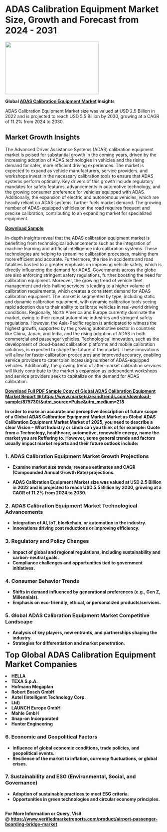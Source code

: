 <H1>ADAS Calibration Equipment Market Size, Growth and Forecast from 2024 - 2031</H1><img class="aligncenter size-medium wp-image-584254" src="https://thirdeyenews.in/wp-content/uploads/2024/09/Global-Market-Research-300x168.jpeg" alt="" width="300" height="168" /><p><strong>Global&nbsp;<a href="https://www.marketsizeandtrends.com/download-sample/875730/&amp;utm_source=Pulse&amp;utm_medium=218">ADAS Calibration Equipment Market</a> Insights</strong></p><p>ADAS Calibration Equipment Market size was valued at USD 2.5 Billion in 2022 and is projected to reach USD 5.5 Billion by 2030, growing at a CAGR of 11.2% from 2024 to 2030.</p><p><h2>Market Growth Insights</h2> <p>The Advanced Driver Assistance Systems (ADAS) calibration equipment market is poised for substantial growth in the coming years, driven by the increasing adoption of ADAS technologies in vehicles and the rising demand for safer, more efficient driving experiences. The market is expected to expand as vehicle manufacturers, service providers, and workshops invest in the necessary calibration tools to ensure that ADAS systems perform optimally. Key drivers of this growth include regulatory mandates for safety features, advancements in automotive technology, and the growing consumer preference for vehicles equipped with ADAS. Additionally, the expansion of electric and autonomous vehicles, which are heavily reliant on ADAS systems, further fuels market demand. The growing number of ADAS-equipped vehicles on the road requires frequent and precise calibration, contributing to an expanding market for specialized equipment.</p> <p><strong><a href="#">Download Sample</a></strong></p> <p>In-depth insights reveal that the ADAS calibration equipment market is benefiting from technological advancements such as the integration of machine learning and artificial intelligence into calibration systems. These technologies are helping to streamline calibration processes, making them more efficient and accurate. Furthermore, the rise in accidents and road fatalities has led to a greater emphasis on improving vehicle safety, which is directly influencing the demand for ADAS. Governments across the globe are also enforcing stringent safety regulations, further boosting the need for calibration equipment. Moreover, the growing trend of vehicle fleet management and ride-hailing services is leading to a higher volume of calibration requirements, which creates a consistent demand for ADAS calibration equipment. The market is segmented by type, including static and dynamic calibration equipment, with dynamic calibration tools seeing rapid adoption due to their ability to calibrate vehicles in real-world driving conditions. Regionally, North America and Europe currently dominate the market, owing to their robust automotive industries and stringent safety regulations. However, the Asia-Pacific region is anticipated to witness the highest growth, supported by the growing automotive sector in countries like China, Japan, and India, and the rising adoption of ADAS in both commercial and passenger vehicles. Technological innovation, such as the development of cloud-based calibration platforms and mobile calibration solutions, is expected to shape the future of the market. These innovations will allow for faster calibration procedures and improved accuracy, enabling service providers to cater to an increasing number of ADAS-equipped vehicles. Additionally, the growing trend of after-market calibration services will likely contribute to the market's expansion as independent workshops and service providers seek to capitalize on the demand for ADAS calibration. <p><strong><a href="#"></p><p><span class=""><strong>Download Full PDF Sample Copy of Global ADAS Calibration Equipment Market Report</strong> @ <a href="https://www.marketsizeandtrends.com/download-sample/875730/&amp;utm_source=Pulse&amp;utm_medium=218" target="_blank">https://www.marketsizeandtrends.com/download-sample/875730/&amp;utm_source=Pulse&amp;utm_medium=218</a></span></p><p>In order to make an accurate and perceptive description of future scope of a Global&nbsp;ADAS Calibration Equipment Market Market as Global&nbsp;ADAS Calibration Equipment Market Market of 2025, you need to describe a clear Vision &ndash; What Industry or Linda can you think of for example: Quote from a Technology, healthcare, automotive, renewable energy, name the market you are Reffering to. However, some general trends and factors usually impact market reports and their future outlook include:</p><h3>1.&nbsp;<strong>ADAS Calibration Equipment Market Growth Projections</strong></h3><ul><li>Examine market size trends, revenue estimates and CAGR (Compounded Annual Growth Rate) projections.</li><li><p>ADAS Calibration Equipment Market size was valued at USD 2.5 Billion in 2022 and is projected to reach USD 5.5 Billion by 2030, growing at a CAGR of 11.2% from 2024 to 2030.</p></li></ul><h3>2.&nbsp;<strong>ADAS Calibration Equipment Market Technological Advancements</strong></h3><ul><li>Integration of AI, IoT, blockchain, or automation in the industry.</li><li>Innovations driving cost reductions or improving efficiency.</li></ul><h3>3.&nbsp;<strong>Regulatory and Policy Changes</strong></h3><ul><li>Impact of global and regional regulations, including sustainability and carbon-neutral goals.</li><li>Compliance challenges and opportunities tied to government initiatives.</li></ul><h3>4.&nbsp;<strong>Consumer Behavior Trends</strong></h3><ul><li>Shifts in demand influenced by generational preferences (e.g., Gen Z, Millennials).</li><li>Emphasis on eco-friendly, ethical, or personalized products/services.</li></ul><h3>5.&nbsp;<strong>Global ADAS Calibration Equipment Market Competitive Landscape</strong></h3><ul><li>Analysis of key players, new entrants, and partnerships shaping the industry.</li><li>Strategies for differentiation and market penetration.</li></ul><p data-pm-slice="1 1 []"><span style="color: inherit; font-family: inherit; font-size: 25px;">Top Global ADAS Calibration Equipment Market Companies</span></p><div class="" data-test-id=""><p><li>HELLA</li><li> TEXA S.p.A.</li><li> Hofmann Megaplan</li><li> Robert Bosch GmbH</li><li> Autel (Intelligent Technology Corp.</li><li>Ltd)</li><li> LAUNCH Europe GmbH</li><li> Mahle GmbH</li><li> Snap-on Incorporated</li><li> Hunter Engineering</li></p></div><h3>6.&nbsp;<strong>Economic and Geopolitical Factors</strong></h3><ul><li>Influence of global economic conditions, trade policies, and geopolitical events.</li><li>Resilience of the market to inflation, currency fluctuations, or global crises.</li></ul><h3>7.&nbsp;<strong>Sustainability and ESG (Environmental, Social, and Governance)</strong></h3><ul><li>Adoption of sustainable practices to meet ESG criteria.</li><li>Opportunities in green technologies and circular economy principles.</li></ul><h2><strong style="font-size: 14px;">For More Information or Query, Visit @&nbsp;</strong><a style="background-color: #ffffff; font-size: 14px;" href="https://www.marketsizeandtrends.com/report/adas-calibration-equipment-market/" target="_blank">https://www.verifiedmarketreports.com/product/airport-passenger-boarding-bridge-market</a></h2>
